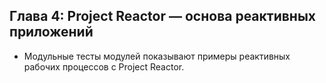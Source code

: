 ## Глава 4: Project Reactor — основа реактивных приложений

* Модульные тесты модулей показывают примеры реактивных рабочих процессов с Project Reactor.